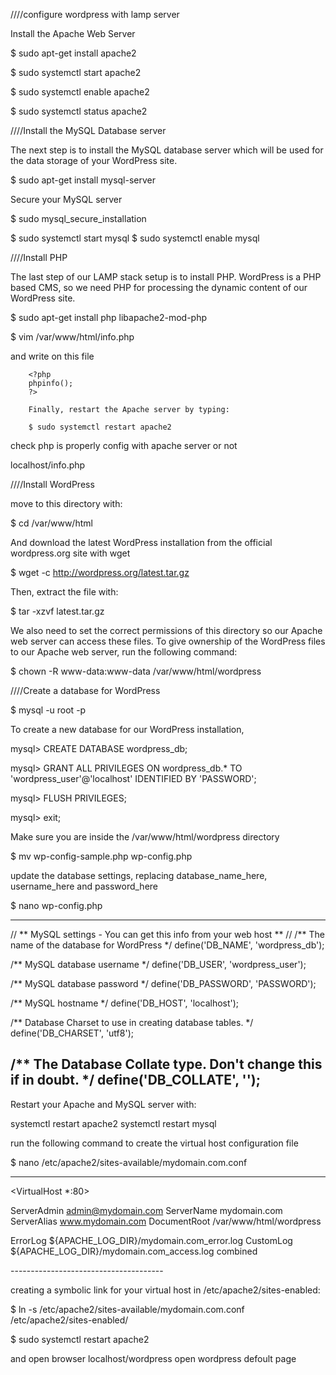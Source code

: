 
////configure wordpress with lamp server

Install the Apache Web Server

$ sudo apt-get install apache2

$ sudo systemctl start apache2

$ sudo systemctl enable apache2

$ sudo systemctl status apache2


////Install the MySQL Database server

The next step is to install the MySQL database server which will be used for the data storage of your WordPress site. 

$ sudo apt-get install mysql-server

Secure your MySQL server

$ sudo mysql_secure_installation

$ sudo systemctl start mysql
$ sudo systemctl enable mysql

 ////Install PHP

 The last step of our LAMP stack setup is to install PHP. WordPress is a PHP based CMS, so we need PHP for processing the dynamic content of our WordPress site.


$ sudo apt-get install php libapache2-mod-php

$ vim /var/www/html/info.php

and write on this file

        <?php
        phpinfo();
        ?>

        Finally, restart the Apache server by typing:

        $ sudo systemctl restart apache2


check php is properly config with apache server or not

localhost/info.php

////Install WordPress


move to this directory with:

$ cd /var/www/html

And download the latest WordPress installation from the official wordpress.org site with wget

$ wget -c http://wordpress.org/latest.tar.gz

Then, extract the file with:

$ tar -xzvf latest.tar.gz

We also need to set the correct permissions of this directory so our Apache web server can access these files. To give ownership of the WordPress files to our Apache web server, run the following command:

$ chown -R www-data:www-data /var/www/html/wordpress

////Create a database for WordPress

$ mysql -u root -p

To create a new database for our WordPress installation,

mysql> CREATE DATABASE wordpress_db;

mysql> GRANT ALL PRIVILEGES ON wordpress_db.* TO 'wordpress_user'@'localhost' IDENTIFIED BY 'PASSWORD';

mysql> FLUSH PRIVILEGES;

mysql> exit;

Make sure you are inside the /var/www/html/wordpress directory

$ mv wp-config-sample.php wp-config.php

update the database settings, replacing database_name_here, username_here and password_here

$ nano wp-config.php


--------------------------------------------------

// ** MySQL settings - You can get this info from your web host ** //
/** The name of the database for WordPress */
define('DB_NAME', 'wordpress_db');

/** MySQL database username */
define('DB_USER', 'wordpress_user');

/** MySQL database password */
define('DB_PASSWORD', 'PASSWORD');

/** MySQL hostname */
define('DB_HOST', 'localhost');

/** Database Charset to use in creating database tables. */
define('DB_CHARSET', 'utf8');

/** The Database Collate type. Don't change this if in doubt. */
define('DB_COLLATE', '');
---------------------------------------------------------

Restart your Apache and MySQL server with:

systemctl restart apache2
systemctl restart mysql


run the following command to create the virtual host configuration file

$ nano /etc/apache2/sites-available/mydomain.com.conf

-----------------------------

<VirtualHost *:80>

ServerAdmin admin@mydomain.com
ServerName mydomain.com
ServerAlias www.mydomain.com
DocumentRoot /var/www/html/wordpress

ErrorLog ${APACHE_LOG_DIR}/mydomain.com_error.log
CustomLog ${APACHE_LOG_DIR}/mydomain.com_access.log combined

</VirtualHost>
--------------------------------------

 creating a symbolic link for your virtual host in /etc/apache2/sites-enabled:

 $ ln -s /etc/apache2/sites-available/mydomain.com.conf /etc/apache2/sites-enabled/

$ sudo systemctl restart apache2


and open browser localhost/wordpress open wordpress defoult page

